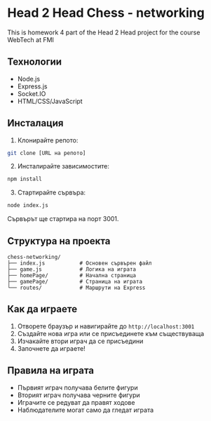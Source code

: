 # Head 2 Head Chess - networking

This is homework 4 part of the Head 2 Head project for the course WebTech at FMI

## Технологии

- Node.js
- Express.js
- Socket.IO
- HTML/CSS/JavaScript

## Инсталация

1. Клонирайте репото:
```bash
git clone [URL на репото]
```

2. Инсталирайте зависимостите:
```bash
npm install
```

3. Стартирайте сървъра:
```bash
node index.js
```

Сървърът ще стартира на порт 3001.

## Структура на проекта

```
chess-networking/
├── index.js           # Основен сървърен файл
├── game.js            # Логика на играта
├── homePage/          # Начална страница
├── gamePage/          # Страница на играта
└── routes/            # Маршрути на Express
```

## Как да играете

1. Отворете браузър и навигирайте до `http://localhost:3001`
2. Създайте нова игра или се присъединете към съществуваща
3. Изчакайте втори играч да се присъедини
4. Започнете да играете!

## Правила на играта

- Първият играч получава белите фигури
- Вторият играч получава черните фигури
- Играчите се редуват да правят ходове
- Наблюдателите могат само да гледат играта
